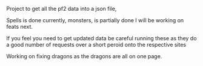 Project to get all the pf2 data into a json file, 

Spells is done currently, monsters, is partially done
I will be working on feats next.

If you feel you need to get updated data be careful running these as they do a good number of requests over a short peroid onto the respective sites

Working on fixing dragons as the dragons are all on one page.

